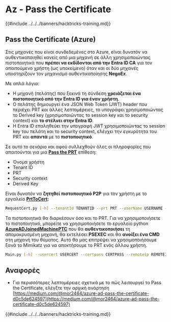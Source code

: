 # Az - Pass the Certificate

{{#include ../../../banners/hacktricks-training.md}}

## Pass the Certificate (Azure)

Στις μηχανές που είναι συνδεδεμένες στο Azure, είναι δυνατόν να αυθεντικοποιηθεί κανείς από μια μηχανή σε άλλη χρησιμοποιώντας πιστοποιητικά που **πρέπει να εκδίδονται από την Entra ID CA** για τον απαιτούμενο χρήστη (ως υποκείμενο) όταν και οι δύο μηχανές υποστηρίζουν τον μηχανισμό αυθεντικοποίησης **NegoEx**.

Με απλά λόγια:

- Η μηχανή (πελάτης) που ξεκινά τη σύνδεση **χρειάζεται ένα πιστοποιητικό από την Entra ID για έναν χρήστη**.
- Ο πελάτης δημιουργεί ένα JSON Web Token (JWT) header που περιέχει PRT και άλλες λεπτομέρειες, το υπογράφει χρησιμοποιώντας το Derived key (χρησιμοποιώντας το session key και το security context) και **το στέλνει στην Entra ID**.
- Η Entra ID επαληθεύει την υπογραφή JWT χρησιμοποιώντας το session key του πελάτη και το security context, ελέγχει την εγκυρότητα του PRT και **απαντά** με το **πιστοποιητικό**.

Σε αυτό το σενάριο και αφού συλλεχθούν όλες οι πληροφορίες που απαιτούνται για μια [**Pass the PRT**](az-primary-refresh-token-prt.md) επίθεση:

- Όνομα χρήστη
- Tenant ID
- PRT
- Security context
- Derived Key

Είναι δυνατόν να **ζητηθεί πιστοποιητικό P2P** για τον χρήστη με το εργαλείο [**PrtToCert**](https://github.com/morRubin/PrtToCert)**:**
```bash
RequestCert.py [-h] --tenantId TENANTID --prt PRT --userName USERNAME --hexCtx HEXCTX --hexDerivedKey HEXDERIVEDKEY [--passPhrase PASSPHRASE]
```
Τα πιστοποιητικά θα διαρκέσουν όσο και το PRT. Για να χρησιμοποιήσετε το πιστοποιητικό, μπορείτε να χρησιμοποιήσετε το εργαλείο python [**AzureADJoinedMachinePTC**](https://github.com/morRubin/AzureADJoinedMachinePTC) που θα **αυθεντικοποιήσει** τη απομακρυσμένη μηχανή, θα εκτελέσει **PSEXEC** και θα **ανοίξει ένα CMD** στη μηχανή του θύματος. Αυτό θα μας επιτρέψει να χρησιμοποιήσουμε ξανά το Mimikatz για να αποκτήσουμε το PRT ενός άλλου χρήστη.
```bash
Main.py [-h] --usercert USERCERT --certpass CERTPASS --remoteip REMOTEIP
```
## Αναφορές

- Για περισσότερες λεπτομέρειες σχετικά με το πώς λειτουργεί το Pass the Certificate, ελέγξτε την αρχική ανάρτηση [https://medium.com/@mor2464/azure-ad-pass-the-certificate-d0c5de624597](https://medium.com/@mor2464/azure-ad-pass-the-certificate-d0c5de624597)

{{#include ../../../banners/hacktricks-training.md}}
